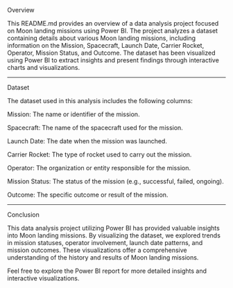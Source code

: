 Overview

This README.md provides an overview of a data analysis project focused on Moon landing missions using Power BI. The project analyzes a dataset containing details about various Moon landing missions, including information on the Mission, Spacecraft, Launch Date, Carrier Rocket, Operator, Mission Status, and Outcome. The dataset has been visualized using Power BI to extract insights and present findings through interactive charts and visualizations.

------------------------------------------------------

Dataset

The dataset used in this analysis includes the following columns:

Mission: The name or identifier of the mission.

Spacecraft: The name of the spacecraft used for the mission.

Launch Date: The date when the mission was launched.

Carrier Rocket: The type of rocket used to carry out the mission.

Operator: The organization or entity responsible for the mission.

Mission Status: The status of the mission (e.g., successful, failed, ongoing).

Outcome: The specific outcome or result of the mission.

-----------------------------------------------

Conclusion

This data analysis project utilizing Power BI has provided valuable insights into Moon landing missions. By visualizing the dataset, we explored trends in mission statuses, operator involvement, launch date patterns, and mission outcomes. These visualizations offer a comprehensive understanding of the history and results of Moon landing missions.

Feel free to explore the Power BI report for more detailed insights and interactive visualizations.
